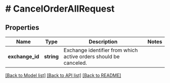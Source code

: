 # # CancelOrderAllRequest

## Properties

Name | Type | Description | Notes
------------ | ------------- | ------------- | -------------
**exchange_id** | **string** | Exchange identifier from which active orders should be canceled. | 

[[Back to Model list]](../../README.md#documentation-for-models) [[Back to API list]](../../README.md#documentation-for-api-endpoints) [[Back to README]](../../README.md)


